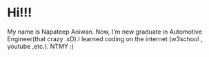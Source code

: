 # Hi!!! 
My name is Napateep Aoiwan. Now, I'm new graduate in Automotive Engineer(that crazy .xD).I learned coding on the internet (w3school , youtube ,etc.). NTMY :)
